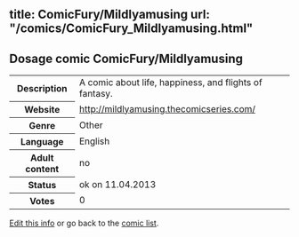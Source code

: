 title: ComicFury/Mildlyamusing
url: "/comics/ComicFury_Mildlyamusing.html"
---
Dosage comic ComicFury/Mildlyamusing
-----------------------------------------

<table class="comicinfo">
<tr>
<th>Description</th><td>A comic about life, happiness, and flights of fantasy.</td>
</tr>
<tr>
<th>Website</th><td><a href="http://mildlyamusing.thecomicseries.com/">http://mildlyamusing.thecomicseries.com/</a></td>
</tr>
<tr>
<th>Genre</th><td>Other</td>
</tr>
<tr>
<th>Language</th><td>English</td>
</tr>
<tr>
<th>Adult content</th><td>no</td>
</tr>
<tr>
<th>Status</th><td>ok on 11.04.2013</td>
</tr>
<tr>
<th>Votes</th><td>0</div></td>
</tr>
</table>

[Edit this info](/comics/ComicFury_Mildlyamusing_edit.html) or go back to the [comic list](../comic-index.html).
